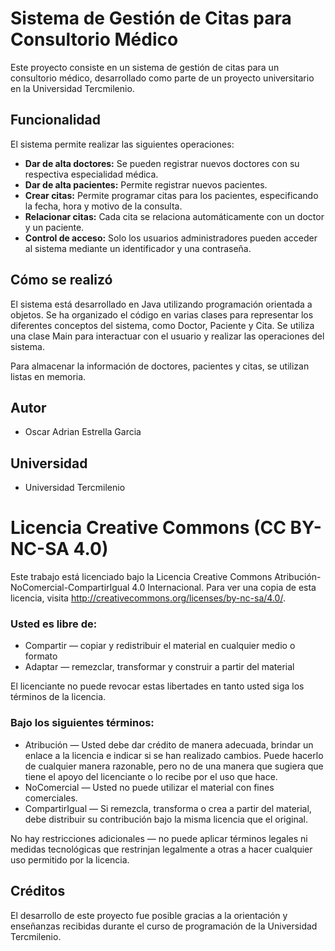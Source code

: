 # Sistema de Gestión de Citas para Consultorio Médico

Este proyecto consiste en un sistema de gestión de citas para un consultorio médico, desarrollado como parte de un proyecto universitario en la Universidad Tercmilenio.

## Funcionalidad

El sistema permite realizar las siguientes operaciones:

- **Dar de alta doctores:** Se pueden registrar nuevos doctores con su respectiva especialidad médica.
- **Dar de alta pacientes:** Permite registrar nuevos pacientes.
- **Crear citas:** Permite programar citas para los pacientes, especificando la fecha, hora y motivo de la consulta.
- **Relacionar citas:** Cada cita se relaciona automáticamente con un doctor y un paciente.
- **Control de acceso:** Solo los usuarios administradores pueden acceder al sistema mediante un identificador y una contraseña.

## Cómo se realizó

El sistema está desarrollado en Java utilizando programación orientada a objetos. Se ha organizado el código en varias clases para representar los diferentes conceptos del sistema, como Doctor, Paciente y Cita. Se utiliza una clase Main para interactuar con el usuario y realizar las operaciones del sistema.

Para almacenar la información de doctores, pacientes y citas, se utilizan listas en memoria.

## Autor

- Oscar Adrian Estrella Garcia

## Universidad

- Universidad Tercmilenio

# Licencia Creative Commons (CC BY-NC-SA 4.0)

Este trabajo está licenciado bajo la Licencia Creative Commons Atribución-NoComercial-CompartirIgual 4.0 Internacional. Para ver una copia de esta licencia, visita http://creativecommons.org/licenses/by-nc-sa/4.0/.

### Usted es libre de:
- Compartir — copiar y redistribuir el material en cualquier medio o formato
- Adaptar — remezclar, transformar y construir a partir del material

El licenciante no puede revocar estas libertades en tanto usted siga los términos de la licencia.

### Bajo los siguientes términos:
- Atribución — Usted debe dar crédito de manera adecuada, brindar un enlace a la licencia e indicar si se han realizado cambios. Puede hacerlo de cualquier manera razonable, pero no de una manera que sugiera que tiene el apoyo del licenciante o lo recibe por el uso que hace.
- NoComercial — Usted no puede utilizar el material con fines comerciales.
- CompartirIgual — Si remezcla, transforma o crea a partir del material, debe distribuir su contribución bajo la misma licencia que el original.

No hay restricciones adicionales — no puede aplicar términos legales ni medidas tecnológicas que restrinjan legalmente a otras a hacer cualquier uso permitido por la licencia.


## Créditos

El desarrollo de este proyecto fue posible gracias a la orientación y enseñanzas recibidas durante el curso de programación de la Universidad Tercmilenio.

